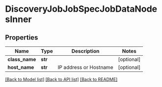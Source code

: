 # DiscoveryJobJobSpecJobDataNodesInner


## Properties
Name | Type | Description | Notes
------------ | ------------- | ------------- | -------------
**class_name** | **str** |  | [optional] 
**host_name** | **str** | IP address or Hostname | [optional] 

[[Back to Model list]](../README.md#documentation-for-models) [[Back to API list]](../README.md#documentation-for-api-endpoints) [[Back to README]](../README.md)


